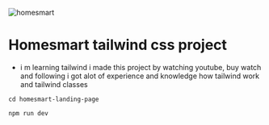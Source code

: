 ![homesmart](https://user-images.githubusercontent.com/91061651/226182312-5fc2e9ea-f9d1-49d0-b099-6aacbb8bde5f.jpg)

# Homesmart tailwind css project

- i m learning tailwind i made this project by watching youtube, buy watch and following i got alot of experience and knowledge how tailwind work and tailwind classes

```
cd homesmart-landing-page
```

```
npm run dev
```
